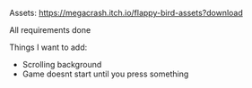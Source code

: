 Assets: https://megacrash.itch.io/flappy-bird-assets?download

All requirements done

Things I want to add:
- Scrolling background
- Game doesnt start until you press something

